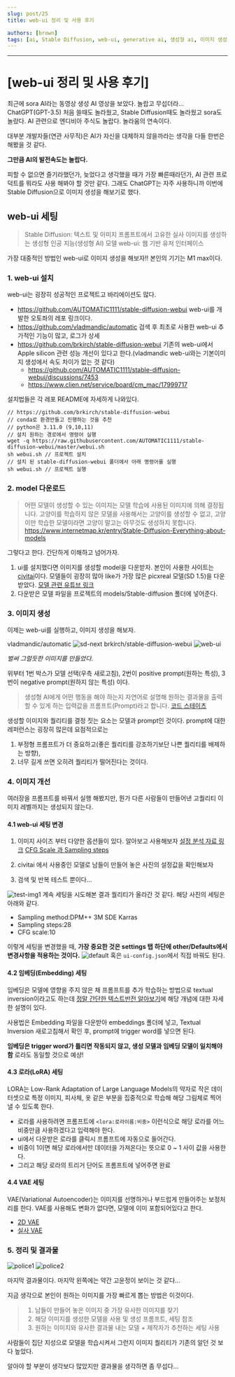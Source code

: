 ```yaml
---
slug: post/25
title: web-ui 정리 및 사용 후기

authors: [brown]
tags: [ai, Stable Diffusion, web-ui, generative ai, 생성형 ai, 이미지 생성]
---
```


---

# [web-ui 정리 및 사용 후기]

최근에 sora AI라는 동영상 생성 AI 영상을 보았다. 놀랍고 무섭더라...
ChatGPT(GPT-3.5) 처음 쓸때도 놀라웠고, Stable Diffusion때도 놀라웠고 sora도 놀랐다.
AI 관련으로 엔디비아 주식도 놀랍다. 놀라움의 연속이다.

대부분 개발자들(연관 사무직)은 AI가 자신을 대체하지 않을까라는 생각을 다들 한번은 해봤을 것 같다.

**그만큼 AI의 발전속도는 놀랍다.**

피할 수 없으면 즐기라했던가, 늦었다고 생각했을 때가 가장 빠른때라던가, AI 관련 프로덕트를 뭐라도 사용 해봐야 할 것만 같다. 그래도 ChatGPT는 자주 사용하니까 이번에 Stable Diffusion으로 이미지 생성을 해보기로 했다.

## web-ui 세팅

> Stable Diffusion: 텍스트 및 이미지 프롬프트에서 고유한 실사 이미지를 생성하는 생성형 인공 지능(생성형 AI) 모델
> web-ui: 웹 기반 유저 인터페이스

가장 대중적인 방법인 web-ui로 이미지 생성을 해보자!!
본인의 기기는 M1 max이다.

### 1. web-ui 설치

web-ui는 굉장히 성공적인 프로젝트고 바리에이션도 많다.

- https://github.com/AUTOMATIC1111/stable-diffusion-webui
  web-ui를 개발한 오토좌의 레포 링크이다.
- https://github.com/vladmandic/automatic
  검색 후 최초로 사용한 web-ui
  추가적인 기능이 많고, 로그가 상세
- https://github.com/brkirch/stable-diffusion-webui
  기존의 web-ui에서 Apple silicon 관련 성능 개선이 있다고 한다.(vladmandic web-ui와는 기본이미지 생성에서 속도 차이가 없는 것 같다)
  - https://github.com/AUTOMATIC1111/stable-diffusion-webui/discussions/7453
  - https://www.clien.net/service/board/cm_mac/17999717

설치법들은 각 레포 README에 자세하게 나와있다.

```
// https://github.com/brkirch/stable-diffusion-webui
// conda로 환경만들고 진행하는 것을 추천
// python은 3.11.0 (9,10,11)
// 설치 원하는 경로에서 명령어 실행
wget -q https://raw.githubusercontent.com/AUTOMATIC1111/stable-diffusion-webui/master/webui.sh
sh webui.sh // 프로젝트 설치
// 설치 된 stable-diffusion-webui 폴더에서 아래 명령어를 실행
sh webui.sh // 프로젝트 실행
```

### 2. model 다운로드

> 어떤 모델이 생성할 수 있는 이미지는 모델 학습에 사용된 이미지에 의해 결정됩니다. 고양이를 학습하지 않은 모델을 사용해서는 고양이를 생성할 수 없고, 고양이만 학습한 모델이라면 고양이 말고는 아무것도 생성하지 못합니다.
> https://www.internetmap.kr/entry/Stable-Diffusion-Everything-about-models

그렇다고 한다. 간단하게 이해하고 넘어가자.

1. ui를 설치했다면 이미지를 생성할 model을 다운받자.
   본인이 사용한 사이트는 [civitai](https://civitai.com/models)이다.
   모델들이 굉장히 많아 like가 가장 많은 picxreal 모델(SD 1.5)을 다운 받았다.
   [모델 관련 유튜브 링크](https://www.youtube.com/watch?v=GQNiKKq2EP4)
   <br />
2. 다운받은 모델 파일을 프로젝트의 models/Stable-diffusion 폴더에 넣어준다.
   <br />

### 3. 이미지 생성

이제는 web-ui를 실행하고, 이미지 생성을 해보자.

vladmandic/automatic
![sd-next](sd-next.png)
brkirch/stable-diffusion-webui
![web-ui](web-ui.png)

_벌써 그럴듯한 이미지를 만들었다._

위부터 1번 박스가 모델 선택(우측 새로고침), 2번이 positive prompt(원하는 특성), 3번이 negative prompt(원하지 않는 특성) 이다.

> 생성형 AI에게 어떤 행동을 해야 하는지 자연어로 설명해 원하는 결과물을 출력할 수 있게 하는 입력값을 프롬프트(Prompt)라고 합니다.
> [코드 스테이츠](https://www.codestates.com/blog/content/%ED%94%84%EB%A1%AC%ED%94%84%ED%8A%B8-%ED%94%84%EB%A1%AC%ED%94%84%ED%8A%B8%EC%97%94%EC%A7%80%EB%8B%88%EC%96%B4%EB%A7%81)

생성할 이미지와 퀄리티를 결정 짓는 요소는 모델과 prompt인 것이다. prompt에 대한 레퍼런스는 굉장히 많은데 요점적으로는

1. 부정형 프롬프트가 더 중요하고(좋은 퀄리티를 강조하기보단 나쁜 퀄리티를 배제하는 방향),
2. 너무 길게 쓰면 오히려 퀄리티가 떨어진다는 것이다.

### 4. 이미지 개선

여러장을 프롬프트를 바꿔서 실행 해봤지만, 뭔가 다른 사람들이 만들어낸 고퀄리티 이미지 레벨까지는 생성되지 않는다.

#### 4.1 web-ui 세팅 변경

1. 이미지 사이즈 부터 다양한 옵션들이 있다. 알아보고 사용해보자
   [설정 분석 자료 링크](https://ai-designer-allan.tistory.com/entry/Stable-Diffusion-%EC%8A%A4%ED%85%8C%EC%9D%B4%EB%B8%94-%EB%94%94%ED%93%A8%EC%A0%84-webui-%EA%B8%B0%EB%8A%A5-%EB%B0%8F-%EC%84%B8%ED%8C%85-%EA%B0%92-%EC%95%8C%EC%95%84%EB%B3%B4%EA%B8%B0-txt2img)
   [CFG Scale 과 Sampling steps](https://sdiffusion.tistory.com/1)

2. civitai 에서 사용중인 모델로 남들이 만들어 놓은 사진의 설정값을 확인해보자
3. 검색 및 반복 테스트 뿐이다...

![test-img1](test-img1.png)
계속 세팅을 시도해본 결과 퀄리티가 올라간 것 같다.
해당 사진의 세팅은 아래와 같다.

- Sampling method:DPM++ 3M SDE Karras
- Sampling steps:28
- CFG scale:10

이렇게 세팅을 변경했을 때, **가장 중요한 것은 settings 탭 하단에 other/Defaults에서 변경사항을 적용하는 것이다.**
![default](default.png)
혹은 `ui-config.json`에서 직접 바꿔도 된다.

#### 4.2 임베딩(Embedding) 세팅

임베딩은 모델에 영향을 주지 않은 채 프롬프트를 추가 학습하는 방법으로 textual inversion이라고도 하는데 [정말 간단한 텍스트반전 알아보기](https://www.bercon.org/5613138c-676f-4fcc-8088-7299f8b83f65)에 해당 개념에 대한 자세한 설명이 있다.

사용법은 Embedding 파일을 다운받아 embeddings 폴더에 넣고, Textual Inversion 새로고침해서 확인 후, prompt에 trigger word를 넣으면 된다.

**임베딩은 trigger word가 틀리면 작동되지 않고, 생성 모델과 임베딩 모델이 일치해야 함**
로라도 동일할 것으로 예상!

#### 4.3 로라(LoRA) 세팅

LORA는 Low-Rank Adaptation of Large Language Models의 약자로 작은 데이터셋으로 특정 이미지, 피사체, 옷 같은 부분을 집중적으로 학습해 해당 그림체로 찍어 낼 수 있도록 한다.

- 로라를 사용하려면 프롬프트에 `<lora:로라이름:비중>` 이런식으로 해당 로라를 어느 비중만큼 사용하겠다고 입력해야 한다.
- ui에서 다운받은 로라를 클릭시 프롬프트에 자동으로 들어간다.
- 비중이 1이면 해당 로라에서만 데이터을 가져온다는 뜻으로 0 ~ 1 사이 값을 사용한다.
- 그리고 해당 로라의 트리거 단어도 프롬프트에 넣어주면 완료

#### 4.4 VAE 세팅

VAE(Variational Autoencoder)는 이미지를 선명하거나 부드럽게 만들어주는 보정처리를 한다.
VAE를 사용해도 변화가 없다면, 모델에 이미 포함되어있다고 한다.

- [2D VAE](https://huggingface.co/hakurei/waifu-diffusion-v1-4/blob/main/vae/kl-f8-anime2.ckpt)
- [실사 VAE](https://huggingface.co/Yukihime256/840000/tree/main)

### 5. 정리 및 결과물

![police1](police1.png)
![police2](police2.png)

마지막 결과물이다. 마지막 왼쪽에는 약간 고윤정이 보이는 것 같다...

지금 생각으로 본인이 원하는 이미지를 가장 빠르게 뽑는 방법은 이것이다.

> 1. 남들이 만들어 놓은 이미지 중 가장 유사한 이미지를 찾기
> 2. 해당 이미지를 생성한 모델을 사용 및 생성 프롬프트, 세팅 참조
> 3. 원하는 이미지와 유사한 결과물 내는 모델 + 제작자가 추천하는 세팅 사용

사람들이 집단 지성으로 모델을 학습시켜서 그런지 이미지 퀄리티가 기존의 알던 것 보다 높았다.

알아야 할 부분이 생각보다 많았지만 결과물을 생각하면 좀 무섭다...
